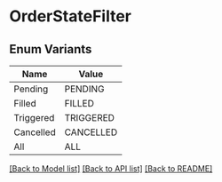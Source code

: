 # OrderStateFilter

## Enum Variants

| Name | Value |
|---- | -----|
| Pending | PENDING |
| Filled | FILLED |
| Triggered | TRIGGERED |
| Cancelled | CANCELLED |
| All | ALL |


[[Back to Model list]](../README.md#documentation-for-models) [[Back to API list]](../README.md#documentation-for-api-endpoints) [[Back to README]](../README.md)


